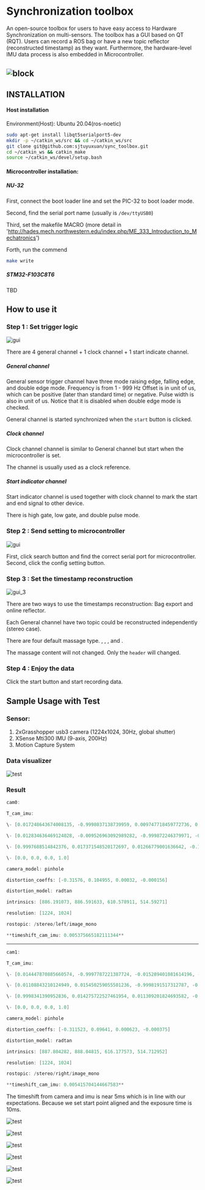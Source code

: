 # Synchronization toolbox



An open-source toolbox for users to have easy access to Hardware Synchronization on multi-sensors. The toolbox has a GUI based on QT (RQT). Users can record a ROS bag or have a new topic reflector  (reconstructed timestamp) as they want. Furthermore, the hardware-level IMU data process is also embedded in Microcontroller.

## ![block](image/block.png)

## INSTALLATION

#### Host installation

Environment(Host): Ubuntu 20.04(ros-noetic)

```sh
sudo apt-get install libqt5serialport5-dev
mkdir -p ~/catkin_ws/src && cd ~/catkin_ws/src
git clone git@github.com:sjtuyuxuan/sync_toolbox.git
cd ~/catkin_ws && catkin_make
source ~/catkin_ws/devel/setup.bash
```

#### Microcontroller installation:

##### NU-32

First, connect the boot loader line and set the PIC-32 to boot loader mode.

Second, find the serial port name (usually is `/dev/ttyUSB0`)

Third, set the makefile MACRO (more detail in 'http://hades.mech.northwestern.edu/index.php/ME_333_Introduction_to_Mechatronics')

Forth, run the commend

```sh
make write
```

##### STM32-F103C8T6

TBD

###

## How to use it

### Step 1 : Set trigger logic

![gui](image/gui_1.png)

There are 4 general channel + 1 clock channel + 1 start indicate channel.

##### General channel

General sensor trigger channel have three mode raising edge, falling edge, and double edge mode. 
Frequency is from 1 - 999 Hz
Offset is in unit of us, which can be positive (later than standard time) or negative.
Pulse width is also in unit of us. Notice that it is disabled when double edge mode is checked.

General channel is started synchronized when the `start` button is clicked.

##### Clock channel

Clock channel channel is similar to General channel but start when the microcontroller is set.

The channel is usually used as a clock reference.

##### Start indicator channel

Start indicator channel is used together with clock channel to mark the start and end signal to other device.

There is high gate, low gate, and double pulse mode.  

### Step 2 : Send setting to microcontroller

![gui](image/gui_2.png)

First, click search button and find the correct serial port for microcontroller.
Second, click the config setting button.

###  Step 3 : Set the timestamp reconstruction

![gui_3](/home/yuxuan/catkin_ws/src/sync_toolbox/image/gui_3.png)

There are two ways to use the timestamps reconstruction: Bag export and online reflector.

Each General channel have two topic could be reconstructed independently (stereo case).

There are four default massage type. <Image>, <Point Cloud>, <Imu>, and <PoseStamped>.

The massage content will not changed. Only the `header` will changed.

### Step 4 : Enjoy the data

Click the start button and start recording data.

## Sample Usage with Test

### Sensor:

1. 2xGrasshopper usb3 camera (1224x1024, 30Hz, global shutter)
2. XSense Mti300 IMU (9-axis, 200Hz)
3. Motion Capture System

### Data visualizer 

![test](image/test.gif)

### Result

```c++
cam0:

T_cam_imu:

\- [0.017248643674008135, -0.9998037138739959, 0.009747718459772736, 0.07733078169916466]

\- [0.012834636469124028, -0.009526963092989282, -0.999872246379971, -0.016637889364465353]

\- [0.9997688514842376, 0.017371548520172697, 0.01266779001636642, -0.14481844113148515]

\- [0.0, 0.0, 0.0, 1.0]

camera_model: pinhole

distortion_coeffs: [-0.31576, 0.104955, 0.00032, -0.000156]

distortion_model: radtan

intrinsics: [886.191073, 886.591633, 610.578911, 514.59271]

resolution: [1224, 1024]

rostopic: /stereo/left/image_mono

**timeshift_cam_imu: 0.005375665182111344**
```



****

```c++
cam1:

T_cam_imu:

\- [0.014447870885660574, -0.9997787221387724, -0.015289401081614196, -0.09375829054484337]

\- [0.01108843210124949, 0.015450259055501236, -0.9998191517312787, -0.015076213124111792]

\- [0.9998341390952836, 0.014275722527461954, 0.011309201824693582, -0.14050229888646543]

\- [0.0, 0.0, 0.0, 1.0]

camera_model: pinhole

distortion_coeffs: [-0.311523, 0.09641, 0.000623, -0.000375]

distortion_model: radtan

intrinsics: [887.804282, 888.04815, 616.177573, 514.712952]

resolution: [1224, 1024]

rostopic: /stereo/right/image_mono

**timeshift_cam_imu: 0.005415704144667583**
```

The timeshift from camera and imu is near 5ms which is in line with our expectations. Because we set start point aligned and the exposure time is 10ms.

![test](image/test_1.png)

![test](image/test_2.png)

![test](image/test_3.png)

![test](image/test_4.png)

![test](image/test_5.png)

![test](image/test_6.png)

